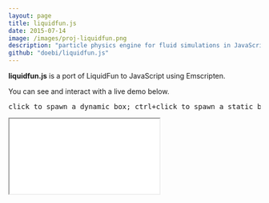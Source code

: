 ```yaml
---
layout: page
title: liquidfun.js
date: 2015-07-14
image: /images/proj-liquidfun.png
description: "particle physics engine for fluid simulations in JavaScript"
github: "doebi/liquidfun.js"
---
```


**liquidfun.js** is a port of LiquidFun to JavaScript using Emscripten.

<!--
> LiquidFun is a 2D rigid-body and fluid simulation C++ library for games based upon Box2D. It provides support for procedural animation of physical bodies to make objects move and interact in realistic ways.
> <cite>Google</cite>
-->

You can see and interact with a live demo below.

<pre>click to spawn a dynamic box; ctrl+click to spawn a static box; shift+click to spawn particles</pre>

<div class="video-wrapper">
    <iframe class="video" src="/liquidfun.js-demo"></iframe>
</div>
